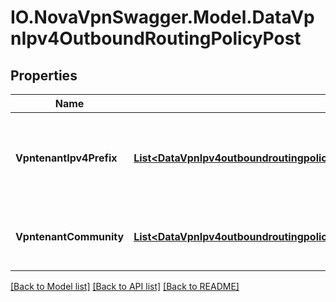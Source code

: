 # IO.NovaVpnSwagger.Model.DataVpnIpv4OutboundRoutingPolicyPost
## Properties

Name | Type | Description | Notes
------------ | ------------- | ------------- | -------------
**VpntenantIpv4Prefix** | [**List&lt;DataVpnIpv4outboundroutingpolicyTenantipv4prefixTenantipv4prefixprefixVpntenantipv4prefix&gt;**](DataVpnIpv4outboundroutingpolicyTenantipv4prefixTenantipv4prefixprefixVpntenantipv4prefix.md) | List of IPv4 prefixes for routes towards Tenant Networks. (list) | [optional] 
**VpntenantCommunity** | [**List&lt;DataVpnIpv4outboundroutingpolicyTenantcommunityTenantcommunityautonomoussystemnumberTenantcommunitynumberVpntenantcommunity&gt;**](DataVpnIpv4outboundroutingpolicyTenantcommunityTenantcommunityautonomoussystemnumberTenantcommunitynumberVpntenantcommunity.md) | List of BGP communities for sets of Tenant Routes. (list) | [optional] 

[[Back to Model list]](../README.md#documentation-for-models) [[Back to API list]](../README.md#documentation-for-api-endpoints) [[Back to README]](../README.md)

